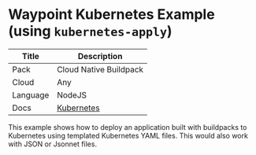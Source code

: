 # Waypoint Kubernetes Example (using `kubernetes-apply`)

|Title|Description|
|---|---|
|Pack|Cloud Native Buildpack|
|Cloud|Any|
|Language|NodeJS|
|Docs|[Kubernetes](https://www.waypointproject.io/plugins/kubernetes)|

This example shows how to deploy an application built with buildpacks
to Kubernetes using templated Kubernetes YAML files. This would also work
with JSON or Jsonnet files.
